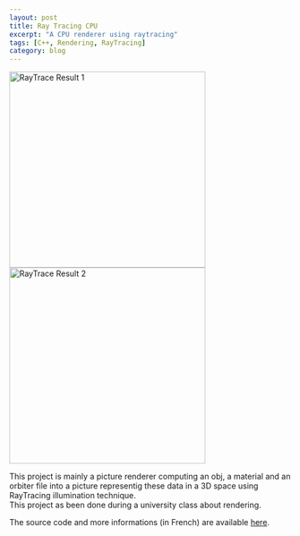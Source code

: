 ```yaml
---
layout: post
title: Ray Tracing CPU
excerpt: "A CPU renderer using raytracing"
tags: [C++, Rendering, RayTracing]
category: blog
---
```


<img src="/RobinDonnay/images/RayTraceCPU/niceFirstPicture.png" alt="RayTrace Result 1" width="350" /> <img src="/RobinDonnay/images/RayTraceCPU/niceSecondPicture.png" alt="RayTrace Result 2" width="350" />

This project is mainly a picture renderer computing an obj, a material and an orbiter file into a picture representig these data in a 3D space using RayTracing illumination technique.  
This project as been done during a university class about rendering.

The source code and more informations (in French) are available [here](https://github.com/Aros69/M2ID3D_SI3D_TPs). 